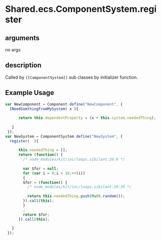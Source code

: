 # Shared.ecs.ComponentSystem.register

## arguments

no args

## description

Called by
`[[ComponentSystem]]`
sub classes by initializer function.
## Example Usage


```javascript
var NewComponent = Component.define("NewComponent", { 
  INeedSomthingFromMySystem( x ){ 
    
      return this.dependentProperty = (x + this.system.neededThing);
    
   }
 });
var NewSystem = ComponentSystem.define("NewSystem", { 
  register(  ){ 
    
      this.neededThing = [];
      return (function() {
        /* node_modules/kit/inc/loops.sibilant:26:8 */
      
        var $for = null;
        for (var i = 0;i < 10;++(i))
        {
        $for = (function() {
          /* node_modules/kit/inc/loops.sibilant:28:35 */
        
          return this.neededThing.push(Math.random());
        }).call(this);
        }
        ;
        return $for;
      }).call(this);
    
   }
 });


```
